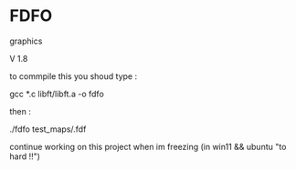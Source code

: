 # FDFO

graphics

V 1.8

to commpile this you shoud type : 

gcc *.c libft/libft.a -o fdfo

then :

./fdfo test_maps/<name of your map>.fdf

continue working on this project when im freezing (in win11 && ubuntu "to hard !!")
